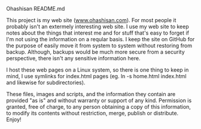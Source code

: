 Ohashisan README.md

This project is my web site (www.ohashisan.com). For most people it probably isn't an extermely interesting web site. I use my web site to keep notes about the things that interest me and for stuff that's easy to forget if I'm not using the information on a reqular basis. I keep the site on GitHub for the purpose of easily move it from system to system without restoring from backup. Although, backups would be much more secure from a security perspective, there isn't any sensitive information here. 

I host these web pages on a Linux system, so there is one thing to keep in mind, I use symlinks for index.html pages (eg. ln -s home.html index.html and likewise for subdirectories).

These files, images and scripts, and the information they contain are provided "as is" and without warranty or support of any kind. Permission is granted, free of charge, to any person obtaining a copy of this information, to modify its contents without restriction, merge, publish or distribute. Enjoy!
